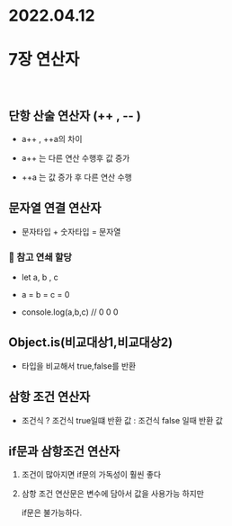 # 2022.04.12 

# 7장 연산자

<br>

## 단항 산술 연산자 (++ , -- )

  - a++ , ++a의 차이 

  - a++ 는 다른 연산 수행후 값 증가 

  - ++a 는 값 증가 후 다른 연산 수행 

## 문자열 연결 연산자 

  - 문자타입 + 숫자타입 = 문자열


### 📍 참고 연쇄 할당

  - let a, b , c

  - a = b = c = 0 

  - console.log(a,b,c) // 0 0 0

## Object.is(비교대상1,비교대상2) 

  - 타입을 비교해서 true,false를 반환

## 삼항 조건 연산자 

  - 조건식 ? 조건식 true일떄 반환 값 : 조건식 false 일때 반환 값 

## if문과 삼항조건 연산자

1. 조건이 많아지면 if문의 가독성이 훨씬 좋다

2. 삼항 조건 연산문은 변수에 담아서 값을 사용가능 하지만

   if문은 불가능하다. 


